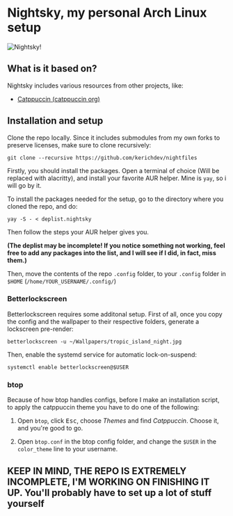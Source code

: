 # Nightsky, my personal Arch Linux setup

![Nightsky!](https://github.com/kerichdev/nightfiles/blob/main/banner.nightsky?raw=true "Nightsky Banner")

## What is it based on?

Nightsky includes various resources from other projects, like:

- [Catppuccin (catppuccin org)](https://github.com/catppuccin/catppuccin)

## Installation and setup

Clone the repo locally. Since it includes submodules from my own forks to preserve licenses, make sure to clone recursively:

```
git clone --recursive https://github.com/kerichdev/nightfiles
```

Firstly, you should install the packages. Open a terminal of choice (Will be replaced with alacritty), and install your favorite AUR helper. Mine is `yay`, so i will go by it.

To install the packages needed for the setup, go to the directory where you cloned the repo, and do:

```
yay -S - < deplist.nightsky
```

Then follow the steps your AUR helper gives you.

**(The deplist may be incomplete! If you notice something not working, feel free to add any packages into the list, and I will see if I did, in fact, miss them.)**

Then, move the contents of the repo `.config` folder, to your `.config` folder in `$HOME` (`/home/YOUR_USERNAME/.config/`)

### Betterlockscreen

Betterlockscreen requires some additonal setup. First of all, once you copy the config and the wallpaper to their respective folders, generate a lockscreen pre-render:

```
betterlockscreen -u ~/Wallpapers/tropic_island_night.jpg
```

Then, enable the systemd service for automatic lock-on-suspend:

```
systemctl enable betterlockscreen@$USER
```

### btop

Because of how btop handles configs, before I make an installation script, to apply the catppuccin theme you have to do one of the following:

1. Open `btop`, click <kbd>Esc</kbd>, choose *Themes* and find *Catppuccin*. Choose it, and you're good to go.

2. Open `btop.conf` in the btop config folder, and change the `$USER` in the `color_theme` line to your username.

## KEEP IN MIND, THE REPO IS EXTREMELY INCOMPLETE, I'M WORKING ON FINISHING IT UP. You'll probably have to set up a lot of stuff yourself
